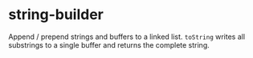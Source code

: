 # string-builder

Append / prepend strings and buffers to a linked list. `toString` writes all substrings to a single buffer and returns the complete string.
